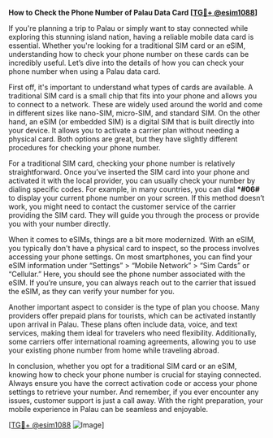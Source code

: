 **How to Check the Phone Number of Palau Data Card [[TG💪+ @esim1088](https://t.me/s/esim1088)]**

If you're planning a trip to Palau or simply want to stay connected while exploring this stunning island nation, having a reliable mobile data card is essential. Whether you're looking for a traditional SIM card or an eSIM, understanding how to check your phone number on these cards can be incredibly useful. Let’s dive into the details of how you can check your phone number when using a Palau data card.

First off, it's important to understand what types of cards are available. A traditional SIM card is a small chip that fits into your phone and allows you to connect to a network. These are widely used around the world and come in different sizes like nano-SIM, micro-SIM, and standard SIM. On the other hand, an eSIM (or embedded SIM) is a digital SIM that is built directly into your device. It allows you to activate a carrier plan without needing a physical card. Both options are great, but they have slightly different procedures for checking your phone number.

For a traditional SIM card, checking your phone number is relatively straightforward. Once you’ve inserted the SIM card into your phone and activated it with the local provider, you can usually check your number by dialing specific codes. For example, in many countries, you can dial **\*#06#** to display your current phone number on your screen. If this method doesn’t work, you might need to contact the customer service of the carrier providing the SIM card. They will guide you through the process or provide you with your number directly.

When it comes to eSIMs, things are a bit more modernized. With an eSIM, you typically don't have a physical card to inspect, so the process involves accessing your phone settings. On most smartphones, you can find your eSIM information under “Settings” > “Mobile Network” > “Sim Cards” or “Cellular.” Here, you should see the phone number associated with the eSIM. If you’re unsure, you can always reach out to the carrier that issued the eSIM, as they can verify your number for you.

Another important aspect to consider is the type of plan you choose. Many providers offer prepaid plans for tourists, which can be activated instantly upon arrival in Palau. These plans often include data, voice, and text services, making them ideal for travelers who need flexibility. Additionally, some carriers offer international roaming agreements, allowing you to use your existing phone number from home while traveling abroad.

In conclusion, whether you opt for a traditional SIM card or an eSIM, knowing how to check your phone number is crucial for staying connected. Always ensure you have the correct activation code or access your phone settings to retrieve your number. And remember, if you ever encounter any issues, customer support is just a call away. With the right preparation, your mobile experience in Palau can be seamless and enjoyable.

[[TG💪+ @esim1088](https://t.me/s/esim1088) ![Image](https://i.postimg.cc/Y0z9fWf4/image.png)]